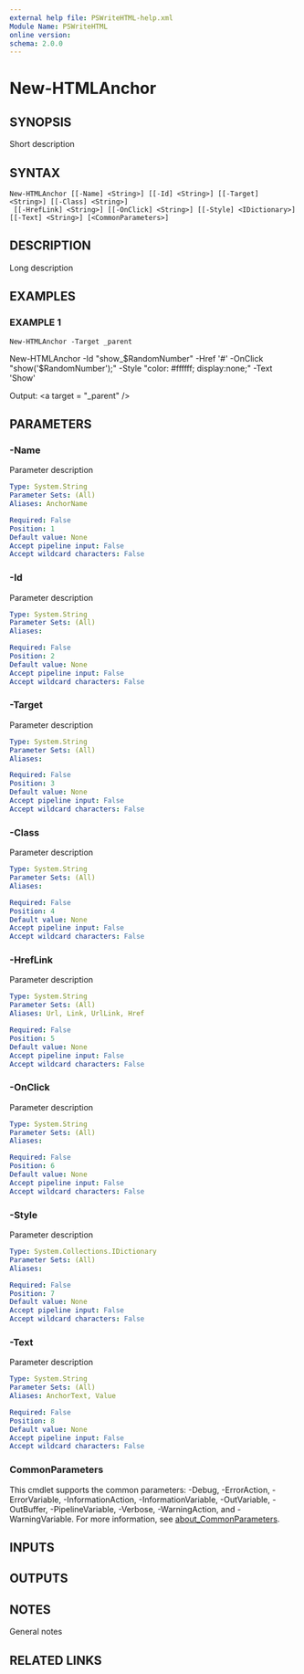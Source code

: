 ```yaml
---
external help file: PSWriteHTML-help.xml
Module Name: PSWriteHTML
online version:
schema: 2.0.0
---
```


# New-HTMLAnchor

## SYNOPSIS
Short description

## SYNTAX

```
New-HTMLAnchor [[-Name] <String>] [[-Id] <String>] [[-Target] <String>] [[-Class] <String>]
 [[-HrefLink] <String>] [[-OnClick] <String>] [[-Style] <IDictionary>] [[-Text] <String>] [<CommonParameters>]
```

## DESCRIPTION
Long description

## EXAMPLES

### EXAMPLE 1
```
New-HTMLAnchor -Target _parent
```

New-HTMLAnchor -Id "show_$RandomNumber" -Href '#' -OnClick "show('$RandomNumber');" -Style "color: #ffffff; display:none;" -Text 'Show'

Output:
\<a target = "_parent" /\>

## PARAMETERS

### -Name
Parameter description

```yaml
Type: System.String
Parameter Sets: (All)
Aliases: AnchorName

Required: False
Position: 1
Default value: None
Accept pipeline input: False
Accept wildcard characters: False
```

### -Id
Parameter description

```yaml
Type: System.String
Parameter Sets: (All)
Aliases:

Required: False
Position: 2
Default value: None
Accept pipeline input: False
Accept wildcard characters: False
```

### -Target
Parameter description

```yaml
Type: System.String
Parameter Sets: (All)
Aliases:

Required: False
Position: 3
Default value: None
Accept pipeline input: False
Accept wildcard characters: False
```

### -Class
Parameter description

```yaml
Type: System.String
Parameter Sets: (All)
Aliases:

Required: False
Position: 4
Default value: None
Accept pipeline input: False
Accept wildcard characters: False
```

### -HrefLink
Parameter description

```yaml
Type: System.String
Parameter Sets: (All)
Aliases: Url, Link, UrlLink, Href

Required: False
Position: 5
Default value: None
Accept pipeline input: False
Accept wildcard characters: False
```

### -OnClick
Parameter description

```yaml
Type: System.String
Parameter Sets: (All)
Aliases:

Required: False
Position: 6
Default value: None
Accept pipeline input: False
Accept wildcard characters: False
```

### -Style
Parameter description

```yaml
Type: System.Collections.IDictionary
Parameter Sets: (All)
Aliases:

Required: False
Position: 7
Default value: None
Accept pipeline input: False
Accept wildcard characters: False
```

### -Text
Parameter description

```yaml
Type: System.String
Parameter Sets: (All)
Aliases: AnchorText, Value

Required: False
Position: 8
Default value: None
Accept pipeline input: False
Accept wildcard characters: False
```

### CommonParameters
This cmdlet supports the common parameters: -Debug, -ErrorAction, -ErrorVariable, -InformationAction, -InformationVariable, -OutVariable, -OutBuffer, -PipelineVariable, -Verbose, -WarningAction, and -WarningVariable. For more information, see [about_CommonParameters](http://go.microsoft.com/fwlink/?LinkID=113216).

## INPUTS

## OUTPUTS

## NOTES
General notes

## RELATED LINKS
